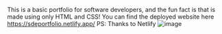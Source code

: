 This is a basic portfolio for software developers, and the fun fact is that is made using only HTML and CSS!
You can find the deployed website here https://sdeportfolio.netlify.app/
PS: Thanks to Netlify
![image](https://github.com/saumyatiwaryy/SDE-Portfolio/assets/73695360/2d6ca8a0-d6ba-44bc-a0bd-8eecc1d4ad4e)
